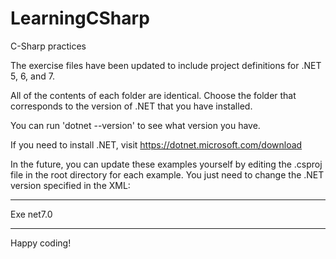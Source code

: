 # LearningCSharp
C-Sharp practices

The exercise files have been updated to include project definitions for .NET 5, 6, and 7.

All of the contents of each folder are identical. Choose the folder that corresponds to the
version of .NET that you have installed.

You can run 'dotnet --version' to see what version you have.

If you need to install .NET, visit https://dotnet.microsoft.com/download

In the future, you can update these examples yourself by editing the .csproj file in the root directory for each example. You just need to change the .NET version specified in the XML:

---------

<Project Sdk="Microsoft.NET.Sdk">

  <PropertyGroup>
    <OutputType>Exe</OutputType>
    <TargetFramework>net7.0</TargetFramework> <!-- CHANGE THIS VALUE TO "netX.X" for your SDK -->
  </PropertyGroup>

</Project>

---------

Happy coding!
